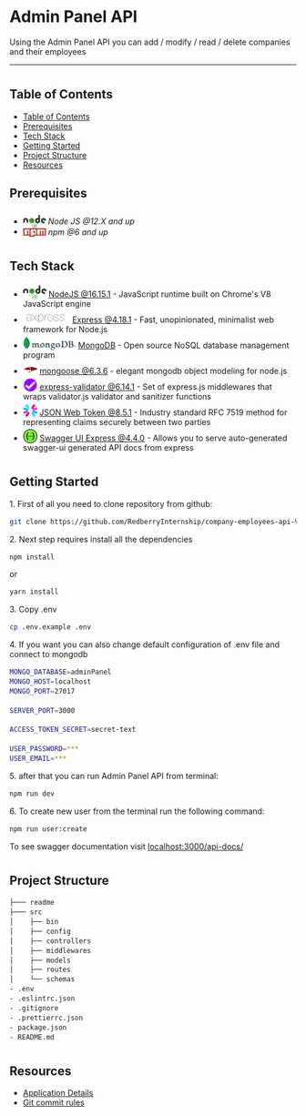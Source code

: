 <h1>Admin Panel API</h1>
<p>Using the Admin Panel API you can add / modify / read / delete companies and their employees</p>

---

#

## Table of Contents

- [Table of Contents](#table-of-contents)
- [Prerequisites](#prerequisites)
- [Tech Stack](#tech-stack)
- [Getting Started](#getting-started)
- [Project Structure](#project-structure)
- [Resources](#resources)

## Prerequisites

- <img src="readme/assets/NodeJs.png" width="40" style="position: relative; top: 8px" /> _Node JS @12.X and up_
- <img src="readme/assets/Npm.png" width="40" style="position: relative; top: 4px" /> _npm @6 and up_

#

## Tech Stack

- <img src="readme/assets/NodeJs.png" height="25" style="position: relative; top: 4px" /> [NodeJS @16.15.1](https://nodejs.org/en/) - JavaScript runtime built on Chrome's V8 JavaScript engine
- <img src="readme/assets/Express.png" height="25" style="position: relative; top: 4px" /> [Express @4.18.1](https://expressjs.com/) - Fast, unopinionated, minimalist web framework for Node.js
- <img src="readme/assets/MongoDb.png" height="25" style="position: relative; top: 4px" /> [MongoDB](https://www.mongodb.com/) - Open source NoSQL database management program
- <img src="readme/assets/Mongoose.png" height="25" style="position: relative; top: 4px" /> [mongoose @6.3.6](https://mongoosejs.com/) - elegant mongodb object modeling for node.js
- <img src="readme/assets/ExpressValidator.png" height="25" style="position: relative; top: 4px" /> [express-validator @6.14.1](https://express-validator.github.io/docs/) - Set of express.js middlewares that wraps validator.js validator and sanitizer functions
- <img src="readme/assets/JsonWebToken.png" height="25" style="position: relative; top: 4px" /> [JSON Web Token @8.5.1](https://jwt.io/) - Industry standard RFC 7519 method for representing claims securely between two parties
- <img src="readme/assets/Swagger.png" height="25" style="position: relative; top: 4px" /> [Swagger UI Express @4.4.0](https://www.npmjs.com/package/swagger-ui-express) - Allows you to serve auto-generated swagger-ui generated API docs from express

#

## Getting Started

1\. First of all you need to clone repository from github:

```sh
git clone https://github.com/RedberryInternship/company-employees-api-Var-Saba.git
```

2\. Next step requires install all the dependencies

```sh
npm install
```

or

```sh
yarn install
```

3\. Copy .env

```sh
cp .env.example .env
```

4\. If you want you can also change default configuration of .env file and connect to mongodb

```sh
MONGO_DATABASE=adminPanel
MONGO_HOST=localhost
MONGO_PORT=27017

SERVER_PORT=3000

ACCESS_TOKEN_SECRET=secret-text

USER_PASSWORD=***
USER_EMAIL=***
```

5\. after that you can run Admin Panel API from terminal:

```sh
npm run dev
```

6\. To create new user from the terminal run the following command:

```sh
npm run user:create
```

To see swagger documentation visit [localhost:3000/api-docs/](http://localhost:3000/api-docs/)

#

#

## Project Structure

```bash
├─── readme
├─── src
│    ├── bin
│    ├── config
│    ├── controllers
│    ├── middlewares
│    ├── models
│    ├── routes
│    └── schemas
- .env
- .eslintrc.json
- .gitignore
- .prettierrc.json
- package.json
- README.md


```

#

## Resources

- [Application Details](https://redberry.gitbook.io/assignment-iii-admin-panel-api/)
- [Git commit rules](https://redberry.gitbook.io/resources/git-is-semantikuri-komitebi)
